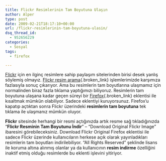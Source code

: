 ```yaml
---
title: Flickr Resimlerinin Tam Boyutuna Ulaşın
author: Alper
type: post
date: 2009-02-21T18:17:10+00:00
url: /flickr-resimlerinin-tam-boyutuna-ulasin/
dsq_thread_id:
  - 952656229
categories:
  - Sosyal
tags:
  - firefox

---
```

[Flickr][1] için en ilginç resimlere sahip paylaşım sitelerinden birisi desek yanlış söylemiş olmayız. [Flickr resim arama][2]{.broken_link} işlemlerimizde karşımıza fazlasıyla sonuç çıkarıyor. Ama bu resimlerin tam boyutlarına ulaşmamız için normalinden biraz fazla tıklama yaptığımızı biliyoruz. Resimlerin tam boyutuna ulaşana kadar geçen süreyi bir [Firefox][3]{.broken_link} eklentisi ile kısaltmak mümkün olabiliyor. Sadece eklentiyi kuruyorsunuz. Firefox&#8217;u kapatıp açtıktan sonra Flickr üzerindeki **resimlerin tam boyutuna** tek tıklama ile ulaşmanız mümkün oluyor. <!--more-->

**Flickr** sitesinde herhangi bir resmi açtığınızda artık resme sağ tıkladığınızda &#8220;**Flickr Resminin Tam Boyutunu İndir**&#8221; &#8211; &#8220;Download Original Flickr Image&#8221; ibaresini görebileceksiniz. Download Flickr Original Firefox eklentisi ile sadece Flickr üzerinde kullanıcıların herkese açık olarak yayınladıkları resimlerin tam boyutları indirilebiliyor. &#8220;All Rights Reserved&#8221; şeklinde lisans ile koruma altına alınmış olanlar ya da kullanıcının **resim indirme** özelliğini inaktif etmiş olduğu resimlerde bu eklenti işlevini yitiriyor.

 [1]: http://www.flickr.com/
 [2]: https://www.murekkep.org/en-iyi-flickr-arama-araci-compfight-723
 [3]: http://www.mozilla-europe.org/tr/firefox/